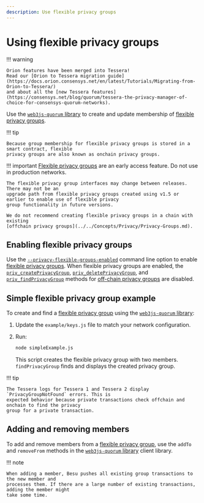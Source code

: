 ```yaml
---
description: Use flexible privacy groups
---
```


# Using flexible privacy groups

!!! warning

    Orion features have been merged into Tessera!
    Read our [Orion to Tessera migration guide](https://docs.orion.consensys.net/en/latest/Tutorials/Migrating-from-Orion-to-Tessera/)
    and about all the [new Tessera features](https://consensys.net/blog/quorum/tessera-the-privacy-manager-of-choice-for-consensys-quorum-networks).

Use the [`web3js-quorum` library](https://github.com/ConsenSys/web3js-quorum) to create and update
membership of [flexible privacy groups](../../Concepts/Privacy/Flexible-PrivacyGroups.md).

!!! tip

    Because group membership for flexible privacy groups is stored in a smart contract, flexible
    privacy groups are also known as onchain privacy groups.

!!! important
    [Flexible privacy groups](../../Concepts/Privacy/Flexible-PrivacyGroups.md) are an early access
    feature. Do not use in production networks.

    The flexible privacy group interfaces may change between releases. There may not be an
    upgrade path from flexible privacy groups created using v1.5 or earlier to enable use of flexible privacy
    group functionality in future versions.

    We do not recommend creating flexible privacy groups in a chain with existing
    [offchain privacy groups](../../Concepts/Privacy/Privacy-Groups.md).

## Enabling flexible privacy groups

Use the [`--privacy-flexible-groups-enabled`](../../Reference/CLI/CLI-Syntax.md#privacy-flexible-groups-enabled)
command line option to enable [flexible privacy groups](../../Concepts/Privacy/Flexible-PrivacyGroups.md).
When flexible privacy groups are enabled, the [`priv_createPrivacyGroup`](../../Reference/API-Methods.md#priv_createprivacygroup),
[`priv_deletePrivacyGroup`](../../Reference/API-Methods.md#priv_deleteprivacygroup),
and [`priv_findPrivacyGroup`](../../Reference/API-Methods.md#priv_findprivacygroup) methods for
[off-chain privacy groups](../../Concepts/Privacy/Privacy-Groups.md) are disabled.

## Simple flexible privacy group example

To create and find a [flexible privacy group](../../Concepts/Privacy/Flexible-PrivacyGroups.md) using
the [`web3js-quorum` library](https://github.com/ConsenSys/web3js-quorum):

1. Update the `example/keys.js` file to match your network configuration.

1. Run:

    ```bash
    node simpleExample.js
    ```

    This script creates the flexible privacy group with two members. `findPrivacyGroup` finds and
    displays the created privacy group.

!!! tip

    The Tessera logs for Tessera 1 and Tessera 2 display `PrivacyGroupNotFound` errors. This is
    expected behavior because private transactions check offchain and onchain to find the privacy
    group for a private transaction.

## Adding and removing members

To add and remove members from a [flexible privacy group](../../Concepts/Privacy/Flexible-PrivacyGroups.md),
use the `addTo` and `removeFrom` methods in the [`web3js-quorum` library](https://github.com/ConsenSys/web3js-quorum)
client library.

!!! note

    When adding a member, Besu pushes all existing group transactions to the new member and
    processes them. If there are a large number of existing transactions, adding the member might
    take some time.
